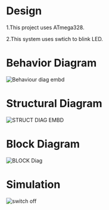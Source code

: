# Design
 1.This project uses ATmega328.
 
 2.This system uses swtich to blink LED.
# Behavior Diagram

![Behaviour diag embd](https://user-images.githubusercontent.com/94420732/144303561-d73fc08d-5e21-429e-a302-0f40520f1f34.jpeg)

# Structural Diagram

![STRUCT DIAG EMBD](https://user-images.githubusercontent.com/94420732/144303585-1823a5ca-5182-4a4f-81b5-2ac1ce3a04eb.jpeg)

# Block Diagram

![BLOCK Diag](https://user-images.githubusercontent.com/94420732/144303608-aa866716-8aa0-4db4-be77-4f4cf87dcdb9.jpeg)

# Simulation
![switch off](https://user-images.githubusercontent.com/94420732/144376267-16bc55a4-4a4c-43b1-b676-fcb98c419cd8.png)
